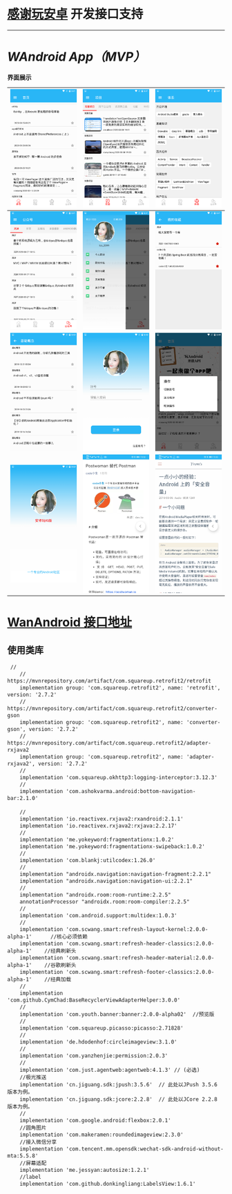 # [感谢玩安卓](https://www.wanandroid.com/) 开发接口支持

- - -

# *WAndroid App（MVP）*
  **界面展示**


| ![1.png](https://github.com/ldc2017/WAndroidKt/blob/master/images/1.png) | ![2.png](https://github.com/ldc2017/WAndroidKt/blob/master/images/2.png) | ![3.png](https://github.com/ldc2017/WAndroidKt/blob/master/images/3.png) |
|:-----------------------------------------------------------------------|:-----------------------------------------------------------------------|:-----------------------------------------------------------------------|
| ![4.png](https://github.com/ldc2017/WAndroidKt/blob/master/images/4.png) | ![5.png](https://github.com/ldc2017/WAndroidKt/blob/master/images/5.png) | ![6.png](https://github.com/ldc2017/WAndroidKt/blob/master/images/6.png) |
| ![7.png](https://github.com/ldc2017/WAndroidKt/blob/master/images/7.png) | ![8.png](https://github.com/ldc2017/WAndroidKt/blob/master/images/8.png) | ![9.png](https://github.com/ldc2017/WAndroidKt/blob/master/images/9.png) |
| ![10.png](https://github.com/ldc2017/WAndroidKt/blob/master/images/10.png) | ![11.png](https://github.com/ldc2017/WAndroidKt/blob/master/images/11.jpg) | ![12.png](https://github.com/ldc2017/WAndroidKt/blob/master/images/12.jpg)  |


# [**WanAndroid 接口地址**](https://www.wanandroid.com/blog/show/2)

## 使用类库
```
 //
    // https://mvnrepository.com/artifact/com.squareup.retrofit2/retrofit
    implementation group: 'com.squareup.retrofit2', name: 'retrofit', version: '2.7.2'
    // https://mvnrepository.com/artifact/com.squareup.retrofit2/converter-gson
    implementation group: 'com.squareup.retrofit2', name: 'converter-gson', version: '2.7.2'
    // https://mvnrepository.com/artifact/com.squareup.retrofit2/adapter-rxjava2
    implementation group: 'com.squareup.retrofit2', name: 'adapter-rxjava2', version: '2.7.2'
    //
    implementation 'com.squareup.okhttp3:logging-interceptor:3.12.3'
    //
    implementation 'com.ashokvarma.android:bottom-navigation-bar:2.1.0'

    //
    implementation 'io.reactivex.rxjava2:rxandroid:2.1.1'
    implementation 'io.reactivex.rxjava2:rxjava:2.2.17'
    //
    implementation 'me.yokeyword:fragmentationx:1.0.2'
    implementation 'me.yokeyword:fragmentationx-swipeback:1.0.2'
    //
    implementation 'com.blankj:utilcodex:1.26.0'
    //
    implementation "androidx.navigation:navigation-fragment:2.2.1"
    implementation "androidx.navigation:navigation-ui:2.2.1"
    //
    implementation "androidx.room:room-runtime:2.2.5"
    annotationProcessor "androidx.room:room-compiler:2.2.5"
    //
    implementation 'com.android.support:multidex:1.0.3'
    //
    implementation 'com.scwang.smart:refresh-layout-kernel:2.0.0-alpha-1'      //核心必须依赖
    implementation 'com.scwang.smart:refresh-header-classics:2.0.0-alpha-1'    //经典刷新头
    implementation 'com.scwang.smart:refresh-header-material:2.0.0-alpha-1'    //谷歌刷新头
    implementation 'com.scwang.smart:refresh-footer-classics:2.0.0-alpha-1'    //经典加载
    //
    implementation 'com.github.CymChad:BaseRecyclerViewAdapterHelper:3.0.0'
    //
    implementation 'com.youth.banner:banner:2.0.0-alpha02'  //预览版
    //
    implementation 'com.squareup.picasso:picasso:2.71828'
    //
    implementation 'de.hdodenhof:circleimageview:3.1.0'
    //
    implementation 'com.yanzhenjie:permission:2.0.3'
    //
    implementation 'com.just.agentweb:agentweb:4.1.3' // (必选)
    //极光推送
    implementation 'cn.jiguang.sdk:jpush:3.5.6'  // 此处以JPush 3.5.6 版本为例。
    implementation 'cn.jiguang.sdk:jcore:2.2.8'  // 此处以JCore 2.2.8 版本为例。
    //
    implementation 'com.google.android:flexbox:2.0.1'
    //圆角图片
    implementation 'com.makeramen:roundedimageview:2.3.0'
    //接入微信分享
    implementation 'com.tencent.mm.opensdk:wechat-sdk-android-without-mta:5.5.8'
    //屏幕适配
    implementation 'me.jessyan:autosize:1.2.1'
    //label
    implementation 'com.github.donkingliang:LabelsView:1.6.1'
```

